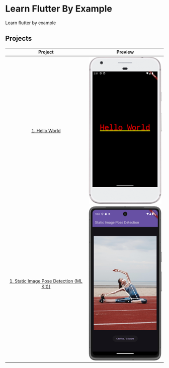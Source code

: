 # Learn Flutter By Example

Learn flutter by example

## Projects

|                                                                    Project                                                                     |                                                        Preview                                                        |
| :--------------------------------------------------------------------------------------------------------------------------------------------: | :-------------------------------------------------------------------------------------------------------------------: |
|                      [1. Hello World](https://github.com/yasersharifi/flutter-by-example/blob/main/hello_world/README.md)                      |                      <img src="./hello_world/preview.png" alt="Hello World on iOS" width="250"/>                      |
| [1. Static Image Pose Detection (ML Kit))](https://github.com/yasersharifi/flutter-by-example/blob/main/static_image_pose_detection/README.md) | <img src="./static_image_pose_detection/pose-detection-document/preview01.png" alt="Hello World on iOS" width="250"/> |
